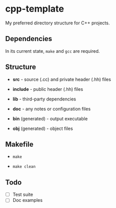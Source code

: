 # cpp-template
My preferred directory structure for C++ projects.

## Dependencies
In its current state, `make` and `gcc` are required.

## Structure

- **src** - source (.cc) and private header (.hh) files

- **include** - public header (.hh) files

- **lib** - third-party dependencies

- **doc** - any notes or configuration files

- **bin** (generated) - output executable

- **obj** (generated) - object files

## Makefile

- `make`

- `make clean`

## Todo

- [ ] Test suite
- [ ] Doc examples
